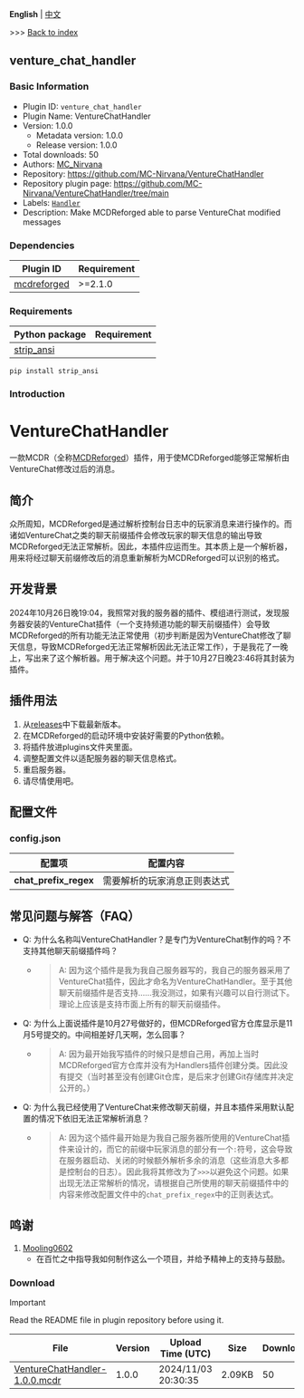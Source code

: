 **English** | [中文](readme-zh_cn.md)

\>\>\> [Back to index](/readme.md)

## venture_chat_handler

### Basic Information

- Plugin ID: `venture_chat_handler`
- Plugin Name: VentureChatHandler
- Version: 1.0.0
  - Metadata version: 1.0.0
  - Release version: 1.0.0
- Total downloads: 50
- Authors: [MC_Nirvana](https://github.com/MC-Nirvana)
- Repository: https://github.com/MC-Nirvana/VentureChatHandler
- Repository plugin page: https://github.com/MC-Nirvana/VentureChatHandler/tree/main
- Labels: [`Handler`](/labels/handler/readme.md)
- Description: Make MCDReforged able to parse VentureChat modified messages

### Dependencies

| Plugin ID | Requirement |
| --- | --- |
| [mcdreforged](https://github.com/Fallen-Breath/MCDReforged) | \>=2.1.0 |

### Requirements

| Python package | Requirement |
| --- | --- |
| [strip_ansi](https://pypi.org/project/strip_ansi) |  |

```
pip install strip_ansi
```

### Introduction

# VentureChatHandler
一款MCDR（全称[MCDReforged](https://mcdreforged.com/)）插件，用于使MCDReforged能够正常解析由VentureChat修改过后的消息。

## 简介
众所周知，MCDReforged是通过解析控制台日志中的玩家消息来进行操作的。而诸如VentureChat之类的聊天前缀插件会修改玩家的聊天信息的输出导致MCDReforged无法正常解析。因此，本插件应运而生。其本质上是一个解析器，用来将经过聊天前缀修改后的消息重新解析为MCDReforged可以识别的格式。

## 开发背景
2024年10月26日晚19:04，我照常对我的服务器的插件、模组进行测试，发现服务器安装的VentureChat插件（一个支持频道功能的聊天前缀插件）会导致MCDReforged的所有功能无法正常使用（初步判断是因为VentureChat修改了聊天信息，导致MCDReforged无法正常解析因此无法正常工作），于是我花了一晚上，写出来了这个解析器。用于解决这个问题。并于10月27日晚23:46将其封装为插件。

## 插件用法
1. 从[releases](https://github.com/MC-Nirvana/VentureChatHandler/releases)中下载最新版本。
2. 在MCDReforged的启动环境中安装好需要的Python依赖。
3. 将插件放进plugins文件夹里面。
4. 调整配置文件以适配服务器的聊天信息格式。
5. 重启服务器。
6. 请尽情使用吧。

## 配置文件
### config.json

| 配置项 | 配置内容 |
| - | - |
| **chat_prefix_regex** | 需要解析的玩家消息正则表达式 |

## 常见问题与解答（FAQ）
- Q: 为什么名称叫VentureChatHandler？是专门为VentureChat制作的吗？不支持其他聊天前缀插件吗？
  - > A: 因为这个插件是我为我自己服务器写的，我自己的服务器采用了VentureChat插件，因此才命名为VentureChatHandler。至于其他聊天前缀插件是否支持......我没测过，如果有兴趣可以自行测试下。理论上应该是支持市面上所有的聊天前缀插件。
- Q: 为什么上面说插件是10月27号做好的，但MCDReforged官方仓库显示是11月5号提交的。中间相差好几天啊，怎么回事？
  - > A: 因为最开始我写插件的时候只是想自己用，再加上当时MCDReforged官方仓库并没有为Handlers插件创建分类。因此没有提交（当时甚至没有创建Git仓库，是后来才创建Git存储库并决定公开的。）
- Q: 为什么我已经使用了VentureChat来修改聊天前缀，并且本插件采用默认配置的情况下依旧无法正常解析消息？
  - > A: 因为这个插件最开始是为我自己服务器所使用的VentureChat插件来设计的，而它的前缀中玩家消息的部分有一个`:`符号，这会导致在服务器启动、关闭的时候额外解析多余的消息（这些消息大多都是控制台的日志）。因此我将其修改为了`>>>`以避免这个问题。如果出现无法正常解析的情况，请根据自己所使用的聊天前缀插件中的内容来修改配置文件中的`chat_prefix_regex`中的正则表达式。

## 鸣谢
1. [Mooling0602](https://github.com/Mooling0602)
   - 在百忙之中指导我如何制作这么一个项目，并给予精神上的支持与鼓励。

### Download

> [!IMPORTANT]
> Read the README file in plugin repository before using it.

| File | Version | Upload Time (UTC) | Size | Downloads | Operations |
| --- | --- | --- | --- | --- | --- |
| [VentureChatHandler-1.0.0.mcdr](https://github.com/MC-Nirvana/VentureChatHandler/releases/tag/1.0.0) | 1.0.0 | 2024/11/03 20:30:35 | 2.09KB | 50 | [Download](https://github.com/MC-Nirvana/VentureChatHandler/releases/download/1.0.0/VentureChatHandler-1.0.0.mcdr) |

